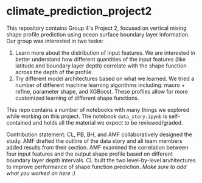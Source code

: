 # climate_prediction_project2

This repository contains Group 4's Project 2, focused on vertical mixing shape profile prediction using ocean surface boundary layer information. Our group was interested in two tasks:
1) Learn more about the distribution of input features. We are interested in better understand how different quantities of the input features (like latitude and boundary layer depth) correlate with the shape function across the depth of the profile.
2) Try different model architectures based on what we learned. We tried a number of different machine learning algorithms including: macro + refine, parameter shape, and XGBoost. These profiles allow for more customized learning of different shape functions.

This repo contains a number of notebooks with many things we explored while working on this project. The notebook `data_story.ipynb` is self-contained and holds all the material we expect to be reviewed/graded.

Contribution statement:
CL, PB, BH, and AMF collaboratively designed the study. AMF drafted the outline of the data story and all team members added results from their section. AMF examined the correlation between four input features and the output shape profile based on different boundary layer depth intervals. CL built the two level-by-level arvhitectures to improve performance of shape function prediction. *Make sure to add what you worked on here :)* 
